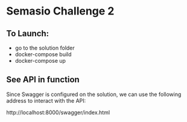 # Semasio Challenge 2

## To Launch:
 - go to the solution folder
 - docker-compose build
 - docker-compose up
 
 ## See API in function
 Since Swagger is configured on the solution, we can use the following address to interact with the API:
 
 http://localhost:8000/swagger/index.html

